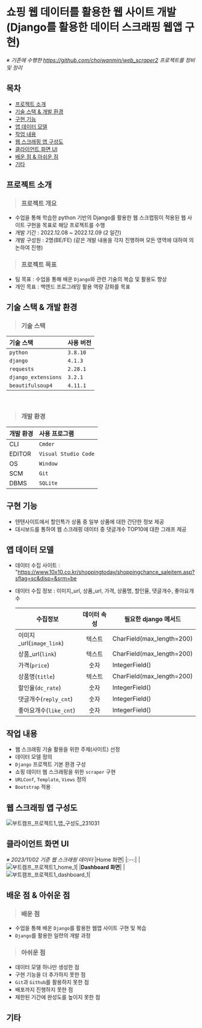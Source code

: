 # 쇼핑 웹 데이터를 활용한 웹 사이트 개발<br/>(Django를 활용한 데이터 스크래핑 웹앱 구현)
*※ 기존에 수행한 https://github.com/choiwanmin/web_scraper2 프로젝트를 정비 및 정리*

## 목차
* [프로젝트 소개](#프로젝트-소개)
* [기술 스택 & 개발 환경](#기술-스택--개발-환경)
* [구현 기능](#구현-기능)
* [앱 데이터 모델](#앱-데이터-모델)
* [작업 내용](#작업-내용)
* [웹 스크래핑 앱 구성도](#웹-스크래핑-앱-구성도)
* [클라이언트 화면 UI](#클라이언트-화면-UI)
* [배운 점 & 아쉬운 점](#배운-점--아쉬운-점)
* [기타](#기타)

## 프로젝트 소개
> ### 프로젝트 개요
* 수업을 통해 학습한 python 기반의 Django를 활용한 웹 스크랩핑이 적용된 웹 사이트 구현을 목표로 해당 프로젝트를 수행
* 개발 기간 : 2022.12.08 ~ 2022.12.09 (2 일간)
* 개발 구성원 : 2명(BE/FE) (같은 개발 내용을 각자 진행하며 모든 영역에 대하여 의논하여 진행) 
> ### 프로젝트 목표
* 팀 목표 : 수업을 통해 배운 `Django`와 관련 기술의 복습 및 활용도 향상
* 개인 목표 : 백엔드 프로그래밍 활용 역량 강화를 목표

## 기술 스택 & 개발 환경
> ### 기술 스택
|기술 스택|사용 버전|
|:---|:---|
|`python`|`3.8.10`|
|`django`|`4.1.3`|
|`requests`|`2.28.1`|
|`django_extensions`|`3.2.1`|
|`beautifulsoup4`|`4.11.1`|

<br/>

> ### 개발 환경

|개발 환경|사용 프로그램|
|:---|:---|
|CLI|`Cmder`|
|EDITOR|`Visual Studio Code`|
|OS|`Window`|
|SCM|`Git`|
|DBMS|`SQLite`|

## 구현 기능
* 텐텐사이트에서 할인특가 상품 중 일부 상품에 대한 간단한 정보 제공
* 대시보드를 통하여 웹 스크래핑 데이터 중 댓글개수 TOP10에 대한 그래프 제공

## 앱 데이터 모델
* 데이터 수집 사이트 : "https://www.10x10.co.kr/shoppingtoday/shoppingchance_saleitem.asp?sflag=sc&disp=&srm=be
* 데이터 수집 정보 : 이미지_url, 상품_url, 가격, 상품명, 할인율, 댓글개수, 좋아요개수

    |수집정보|데이터 속성|필요한 django 메서드|
    |--|:--:|--|
    |이미지_url(`image_link`)|텍스트|CharField(max_length=200)|
    |상품_url(`link`)|텍스트|CharField(max_length=200)|
    |가격(`price`)|숫자|IntegerField()|
    |상품명(`title`)|텍스트|CharField(max_length=200)|
    |할인율(`dc_rate`)|숫자|IntegerField()|
    |댓글개수(`reply_cnt`)|숫자|IntegerField()|
    |좋아요개수(`like_cnt`)|숫자|IntegerField()|

## 작업 내용
* 웹 스크래핑 기술 활용을 위한 주제(사이트) 선정
* 데이터 모델 정의
* `Django` 프로젝트 기본 환경 구성
* 쇼핑 데이터 웹 스크래핑을 위한 `scraper` 구현
* `URLConf`, `Template`, `Views` 정의
* `Bootstrap` 적용

## 웹 스크래핑 앱 구성도
![부트캠프_프로젝트1_앱_구성도_231031](https://github.com/choiwanmin/web_scraper2_review/assets/111493653/1c49752f-04a8-4efe-abf3-a0e051a5a099)

## 클라이언트 화면 UI
*※ 2023/11/02 기준 웹 스크래핑 데이터*
|Home 화면|
|:--:|
|![부트캠프_프로젝트1_home_1](https://github.com/choiwanmin/web_scraper2_review/assets/111493653/33d39a3b-bd1f-489c-ac9e-f97c019f60f8)|
|**Dashboard 화면**|
|![부트캠프_프로젝트1_dashboard_1](https://github.com/choiwanmin/web_scraper2_review/assets/111493653/ef51131e-6535-4253-88d0-78c5a2b17874)|

## 배운 점 & 아쉬운 점
> ### 배운 점
* 수업을 통해 배운 `Django`를 활용한 웹앱 사이트 구현 및 복습
* `Django`를 활용한 일련의 개발 과정
> ### 아쉬운 점
* 데이터 모델 하나만 생성한 점
* 구현 기능을 더 추가하지 못한 점
* `Git`과 `Github`를 활용하지 못한 점
* 배포까지 진행하지 못한 점
* 제한된 기간에 완성도를 높이지 못한 점

## 기타
